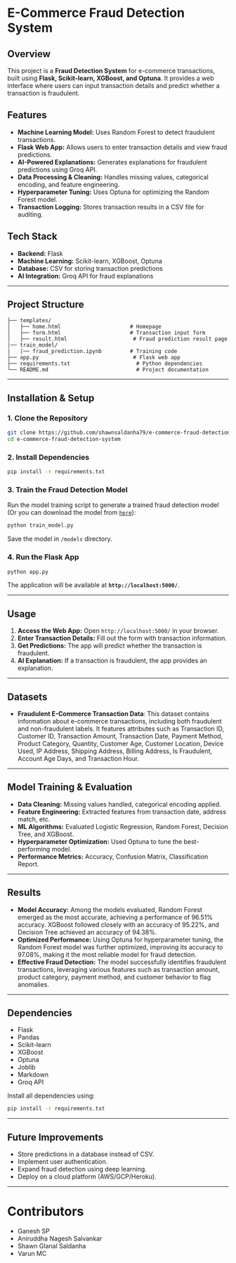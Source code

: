 # E-Commerce Fraud Detection System

## Overview

This project is a **Fraud Detection System** for e-commerce transactions, built using **Flask, Scikit-learn, XGBoost, and Optuna**. It provides a web interface where users can input transaction details and predict whether a transaction is fraudulent.

## Features

- **Machine Learning Model:** Uses Random Forest to detect fraudulent transactions.
- **Flask Web App:** Allows users to enter transaction details and view fraud predictions.
- **AI-Powered Explanations:** Generates explanations for fraudulent predictions using Groq API.
- **Data Processing & Cleaning:** Handles missing values, categorical encoding, and feature engineering.
- **Hyperparameter Tuning:** Uses Optuna for optimizing the Random Forest model.
- **Transaction Logging:** Stores transaction results in a CSV file for auditing.

## Tech Stack

- **Backend:** Flask
- **Machine Learning:** Scikit-learn, XGBoost, Optuna
- **Database:** CSV for storing transaction predictions
- **AI Integration:** Groq API for fraud explanations

---

## Project Structure

```
├── templates/
│   ├── home.html                      # Homepage
│   ├── form.html                      # Transaction input form
│   ├── result.html                     # Fraud prediction result page
|── train_model/
|   |── fraud_prediction.ipynb         # Training code
├── app.py                              # Flask web app
├── requirements.txt                     # Python dependencies
└── README.md                            # Project documentation
```

---
## Installation & Setup

### 1. Clone the Repository

```bash
git clone https://github.com/shawnsaldanha79/e-commerce-fraud-detection-system.git
cd e-commerce-fraud-detection-system
```

### 2. Install Dependencies

```bash
pip install -r requirements.txt
```

### 3. Train the Fraud Detection Model

Run the model training script to generate a trained fraud detection model (Or you can download the model from [`here`](https://drive.google.com/uc?id=1yODGuyQFRy4E7hrgXMPKeVpNsV5nXTpQ)):

```bash
python train_model.py
```

Save the model in `/models` directory.

### 4. Run the Flask App

```bash
python app.py
```

The application will be available at **`http://localhost:5000/`**.

---

## Usage

1. **Access the Web App:** Open `http://localhost:5000/` in your browser.
2. **Enter Transaction Details:** Fill out the form with transaction information.
3. **Get Predictions:** The app will predict whether the transaction is fraudulent.
4. **AI Explanation:** If a transaction is fraudulent, the app provides an explanation.

---

## Datasets
- **Fraudulent E-Commerce Transaction Data**: This dataset contains information about e-commerce transactions, including both fraudulent and non-fraudulent labels. It features attributes such as Transaction ID, Customer ID, Transaction Amount, Transaction Date, Payment Method, Product Category, Quantity, Customer Age, Customer Location, Device Used, IP Address, Shipping Address, Billing Address, Is Fraudulent, Account Age Days, and Transaction Hour.

---

## Model Training & Evaluation

- **Data Cleaning:** Missing values handled, categorical encoding applied.
- **Feature Engineering:** Extracted features from transaction date, address match, etc.
- **ML Algorithms:** Evaluated Logistic Regression, Random Forest, Decision Tree, and XGBoost.
- **Hyperparameter Optimization:** Used Optuna to tune the best-performing model.
- **Performance Metrics:** Accuracy, Confusion Matrix, Classification Report.

---

## Results
- **Model Accuracy:** Among the models evaluated, Random Forest emerged as the most accurate, achieving a performance of 96.51% accuracy. XGBoost followed closely with an accuracy of 95.22%, and Decision Tree achieved an accuracy of 94.38%.
- **Optimized Performance:** Using Optuna for hyperparameter tuning, the Random Forest model was further optimized, improving its accuracy to 97.08%, making it the most reliable model for fraud detection.  
- **Effective Fraud Detection:** The model successfully identifies fraudulent transactions, leveraging various features such as transaction amount, product category, payment method, and customer behavior to flag anomalies.
 
---

## Dependencies

- Flask
- Pandas
- Scikit-learn
- XGBoost
- Optuna
- Joblib
- Markdown
- Groq API

Install all dependencies using:

```bash
pip install -r requirements.txt
```

---

## Future Improvements

- Store predictions in a database instead of CSV.
- Implement user authentication.
- Expand fraud detection using deep learning.
- Deploy on a cloud platform (AWS/GCP/Heroku).

---

# Contributors

- Ganesh SP
- Aniruddha Nagesh Salvankar
- Shawn Glanal Saldanha
- Varun MC
